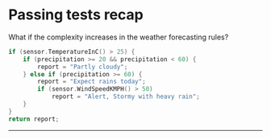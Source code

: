 # Passing tests recap

What if the complexity increases in the weather forecasting rules?

```cpp
if (sensor.TemperatureInC() > 25) {
    if (precipitation >= 20 && precipitation < 60) {
        report = "Partly cloudy";
    } else if (precipitation >= 60) {
        report = "Expect rains today";
        if (sensor.WindSpeedKMPH() > 50)
            report = "Alert, Stormy with heavy rain";
    }
}
return report;
```

---


